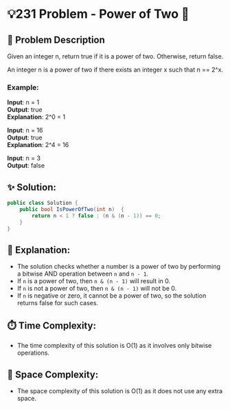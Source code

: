 # 💡231 Problem - Power of Two 🔢

## 📝 Problem Description
Given an integer n, return true if it is a power of two. Otherwise, return false.

An integer n is a power of two if there exists an integer x such that n == 2^x.

### Example:
**Input**: n = 1  
**Output**: true  
**Explanation**: 2^0 = 1  

**Input**: n = 16  
**Output**: true  
**Explanation**: 2^4 = 16  

**Input**: n = 3  
**Output**: false  

## ✨ Solution:

```csharp
public class Solution {
    public bool IsPowerOfTwo(int n)  {
        return n < 1 ? false : (n & (n - 1)) == 0;
    }   
}
```

## 🧠 Explanation:
- The solution checks whether a number is a power of two by performing a bitwise AND operation between `n` and `n - 1`.
- If `n` is a power of two, then `n & (n - 1)` will result in 0.
- If `n` is not a power of two, then `n & (n - 1)` will not be 0.
- If `n` is negative or zero, it cannot be a power of two, so the solution returns false for such cases.

## ⏱️ Time Complexity:
- The time complexity of this solution is O(1) as it involves only bitwise operations.

## 💾 Space Complexity:
- The space complexity of this solution is O(1) as it does not use any extra space.
